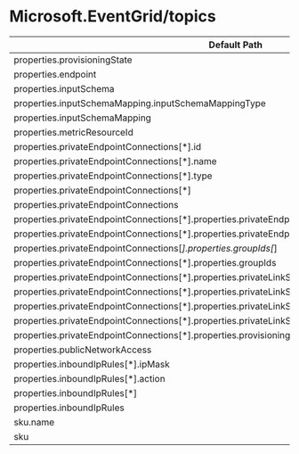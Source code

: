 # Microsoft.EventGrid/topics

| Default Path | Alias |
|---|---|
| properties.provisioningState | Microsoft.EventGrid/topics/provisioningState |
| properties.endpoint | Microsoft.EventGrid/topics/endpoint |
| properties.inputSchema | Microsoft.EventGrid/topics/inputSchema |
| properties.inputSchemaMapping.inputSchemaMappingType | Microsoft.EventGrid/topics/inputSchemaMapping.inputSchemaMappingType |
| properties.inputSchemaMapping | Microsoft.EventGrid/topics/inputSchemaMapping |
| properties.metricResourceId | Microsoft.EventGrid/topics/metricResourceId |
| properties.privateEndpointConnections[*].id | Microsoft.EventGrid/topics/privateEndpointConnections[*].id |
| properties.privateEndpointConnections[*].name | Microsoft.EventGrid/topics/privateEndpointConnections[*].name |
| properties.privateEndpointConnections[*].type | Microsoft.EventGrid/topics/privateEndpointConnections[*].type |
| properties.privateEndpointConnections[*] | Microsoft.EventGrid/topics/privateEndpointConnections[*] |
| properties.privateEndpointConnections | Microsoft.EventGrid/topics/privateEndpointConnections |
| properties.privateEndpointConnections[*].properties.privateEndpoint.id | Microsoft.EventGrid/topics/privateEndpointConnections[*].privateEndpoint.id |
| properties.privateEndpointConnections[*].properties.privateEndpoint | Microsoft.EventGrid/topics/privateEndpointConnections[*].privateEndpoint |
| properties.privateEndpointConnections[*].properties.groupIds[*] | Microsoft.EventGrid/topics/privateEndpointConnections[*].groupIds[*] |
| properties.privateEndpointConnections[*].properties.groupIds | Microsoft.EventGrid/topics/privateEndpointConnections[*].groupIds |
| properties.privateEndpointConnections[*].properties.privateLinkServiceConnectionState.status | Microsoft.EventGrid/topics/privateEndpointConnections[*].privateLinkServiceConnectionState.status |
| properties.privateEndpointConnections[*].properties.privateLinkServiceConnectionState.description | Microsoft.EventGrid/topics/privateEndpointConnections[*].privateLinkServiceConnectionState.description |
| properties.privateEndpointConnections[*].properties.privateLinkServiceConnectionState.actionsRequired | Microsoft.EventGrid/topics/privateEndpointConnections[*].privateLinkServiceConnectionState.actionsRequired |
| properties.privateEndpointConnections[*].properties.privateLinkServiceConnectionState | Microsoft.EventGrid/topics/privateEndpointConnections[*].privateLinkServiceConnectionState |
| properties.privateEndpointConnections[*].properties.provisioningState | Microsoft.EventGrid/topics/privateEndpointConnections[*].provisioningState |
| properties.publicNetworkAccess | Microsoft.EventGrid/topics/publicNetworkAccess |
| properties.inboundIpRules[*].ipMask | Microsoft.EventGrid/topics/inboundIpRules[*].ipMask |
| properties.inboundIpRules[*].action | Microsoft.EventGrid/topics/inboundIpRules[*].action |
| properties.inboundIpRules[*] | Microsoft.EventGrid/topics/inboundIpRules[*] |
| properties.inboundIpRules | Microsoft.EventGrid/topics/inboundIpRules |
| sku.name | Microsoft.EventGrid/topics/sku.name |
| sku | Microsoft.EventGrid/topics/sku |

